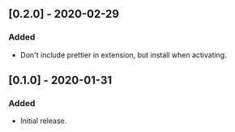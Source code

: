 ## [0.2.0] - 2020-02-29

### Added

- Don't include prettier in extension, but install when activating.

## [0.1.0] - 2020-01-31

### Added

- Initial release.
